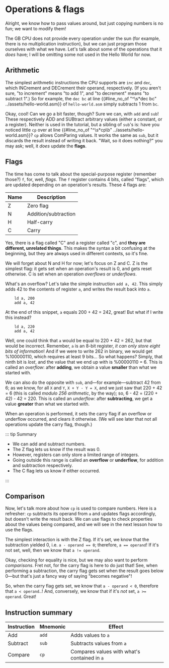 # Operations & flags

Alright, we know how to pass values around, but just copying numbers is no fun; we want to modify them!

The GB CPU does not provide every operation under the sun (for example, there is no multiplication instruction), but we can just program those ourselves with what we have.
Let's talk about some of the operations that it *does* have; I will be omitting some not used in the Hello World for now.

## Arithmetic

The simplest arithmetic instructions the CPU supports are `inc` and `dec`, which INCrement and DECrement their operand, respectively.
(If you aren't sure, "to increment" means "to add 1", and "to decrement" means "to subtract 1".)
So for example, the `dec bc` at line {{#line_no_of "^\s*dec bc" ../assets/hello-world.asm}} of `hello-world.asm` simply subtracts 1 from `bc`.

Okay, cool!
Can we go a bit faster, though?
Sure we can, with `add` and `sub`!
These respectively ADD and SUBtract arbitrary values (either a constant, or a register).
Neither is used in the tutorial, but a sibling of `sub`'s is: have you noticed little `cp` over at line {{#line_no_of "^\s*cp\b" ../assets/hello-world.asm}}?
`cp` allows ComParing values.
It works the same as `sub`, but it discards the result instead of writing it back.
"Wait, so it does nothing?" you may ask; well, it *does* update the **flags**.

## Flags

The time has come to talk about the special-purpose register (remember those?) `f`, for, well, *flags*.
The `f` register contains 4 bits, called "flags", which are updated depending on an operation's results.
These 4 flags are:

Name | Description
-----|---------------------
  Z  | Zero flag
  N  | Addition/subtraction
  H  | Half-carry
  C  | Carry

Yes, there is a flag called "C" and a register called "c", and **they are different, unrelated things**.
This makes the syntax a bit confusing at the beginning, but they are always used in different contexts, so it's fine.

We will forget about N and H for now; let's focus on Z and C.
Z is the simplest flag: it gets set when an operation's result is 0, and gets reset otherwise.
C is set when an operation *overflows* or *underflows*.

What's an overflow?
Let's take the simple instruction `add a, 42`.
This simply adds 42 to the contents of register `a`, and writes the result back into `a`.

```rgbasm
    ld a, 200
    add a, 42
```

At the end of this snippet, `a` equals 200 + 42 = 242, great!
But what if I write this instead?

```rgbasm
    ld a, 220
    add a, 42
```

Well, one could think that `a` would be equal to 220 + 42 = 262, but that would be incorrect.
Remember, `a` is an 8-bit register, *it can only store eight bits of information*!
And if we were to write 262 in binary, we would get %100000110, which requires at least 9 bits...
So what happens?
Simply, that ninth bit is *lost*, and the value that we end up with is %00000110 = 6.
This is called an *overflow*: after **adding**, we obtain a value **smaller** than what we started with.

We can also do the opposite with `sub`, and&mdash;for example&mdash;subtract 42 from 6; as we know, for all `X` and `Y`, `X + Y - Y = X`, and we just saw that 220 + 42 = 6 (this is called *modulo 256 arithmetic*, by the way); so, 6 - 42 = (220 + 42) - 42 = 220.
This is called an *underflow*: after **subtracting**, we get a value **greater** than what we started with.

When an operation is performed, it sets the carry flag if an overflow or underflow occurred, and clears it otherwise.
(We will see later that not all operations update the carry flag, though.)

::: tip Summary

- We can add and subtract numbers.
- The Z flag lets us know if the result was 0.
- However, registers can only store a limited range of integers.
- Going outside this range is called an **overflow** or **underflow**, for addition and subtraction respectively.
- The C flag lets us know if either occurred.

:::

## Comparison

Now, let's talk more about how `cp` is used to compare numbers.
Here is a refresher: `cp` subtracts its operand from `a` and updates flags accordingly, but doesn't write the result back.
We can use flags to check properties about the values being compared, and we will see in the next lesson how to use the flags.

The simplest interaction is with the Z flag.
If it's set, we know that the subtraction yielded 0, i.e. `a - operand == 0`; therefore, `a == operand`!
If it's not set, well, then we know that `a != operand`.

Okay, checking for equality is nice, but we may also want to perform *comparisons*.
Fret not, for the carry flag is here to do just that!
See, when performing a subtraction, the carry flag gets set when the result goes below 0—but that's just a fancy way of saying "becomes negative"!

So, when the carry flag gets set, we know that `a - operand < 0`, therefore that `a < operand`..!
And, conversely, we know that if it's *not* set, `a >= operand`.
Great!

## Instruction summary

Instruction | Mnemonic | Effect
------------|----------|---------------------------------------------
Add         | `add`    | Adds values to `a`
Subtract    | `sub`    | Subtracts values from `a`
Compare     | `cp`     | Compares values with what's contained in `a`
